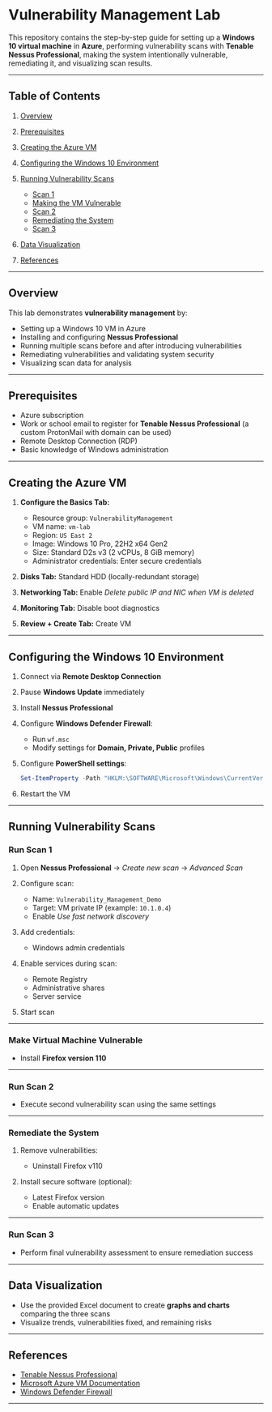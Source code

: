 # Vulnerability Management Lab

This repository contains the step-by-step guide for setting up a **Windows 10 virtual machine** in **Azure**, performing vulnerability scans with **Tenable Nessus Professional**, making the system intentionally vulnerable, remediating it, and visualizing scan results.

---

## Table of Contents

1. [Overview](#overview)
2. [Prerequisites](#prerequisites)
3. [Creating the Azure VM](#creating-the-azure-vm)
4. [Configuring the Windows 10 Environment](#configuring-the-windows-10-environment)
5. [Running Vulnerability Scans](#running-vulnerability-scans)

   * [Scan 1](#run-scan-1)
   * [Making the VM Vulnerable](#make-virtual-machine-vulnerable)
   * [Scan 2](#run-scan-2)
   * [Remediating the System](#remediate-the-system)
   * [Scan 3](#run-scan-3)
6. [Data Visualization](#data-visualization)
7. [References](#references)

---

## Overview

This lab demonstrates **vulnerability management** by:

* Setting up a Windows 10 VM in Azure
* Installing and configuring **Nessus Professional**
* Running multiple scans before and after introducing vulnerabilities
* Remediating vulnerabilities and validating system security
* Visualizing scan data for analysis

---

## Prerequisites

* Azure subscription
* Work or school email to register for **Tenable Nessus Professional** (a custom ProtonMail with domain can be used)
* Remote Desktop Connection (RDP)
* Basic knowledge of Windows administration

---

## Creating the Azure VM

1. **Configure the Basics Tab:**

   * Resource group: `VulnerabilityManagement`
   * VM name: `vm-lab`
   * Region: `US East 2`
   * Image: Windows 10 Pro, 22H2 x64 Gen2
   * Size: Standard D2s v3 (2 vCPUs, 8 GiB memory)
   * Administrator credentials: Enter secure credentials

2. **Disks Tab:** Standard HDD (locally-redundant storage)

3. **Networking Tab:** Enable *Delete public IP and NIC when VM is deleted*

4. **Monitoring Tab:** Disable boot diagnostics

5. **Review + Create Tab:** Create VM

---

## Configuring the Windows 10 Environment

1. Connect via **Remote Desktop Connection**
2. Pause **Windows Update** immediately
3. Install **Nessus Professional**
4. Configure **Windows Defender Firewall**:

   * Run `wf.msc`
   * Modify settings for **Domain, Private, Public** profiles
5. Configure **PowerShell settings**:

   ```powershell
   Set-ItemProperty -Path "HKLM:\SOFTWARE\Microsoft\Windows\CurrentVersion\Policies\System" -Name "LocalAccountTokenFilterPolicy" -Value 1 -Type DWord -Force
   ```
6. Restart the VM

---

## Running Vulnerability Scans

### Run Scan 1

1. Open **Nessus Professional** → *Create new scan* → *Advanced Scan*
2. Configure scan:

   * Name: `Vulnerability_Management_Demo`
   * Target: VM private IP (example: `10.1.0.4`)
   * Enable *Use fast network discovery*
3. Add credentials:

   * Windows admin credentials
4. Enable services during scan:

   * Remote Registry
   * Administrative shares
   * Server service
5. Start scan

---

### Make Virtual Machine Vulnerable

* Install **Firefox version 110**

---

### Run Scan 2

* Execute second vulnerability scan using the same settings

---

### Remediate the System

1. Remove vulnerabilities:

   * Uninstall Firefox v110
2. Install secure software (optional):

   * Latest Firefox version
   * Enable automatic updates

---

### Run Scan 3

* Perform final vulnerability assessment to ensure remediation success

---

## Data Visualization

* Use the provided Excel document to create **graphs and charts** comparing the three scans
* Visualize trends, vulnerabilities fixed, and remaining risks

---

## References

* [Tenable Nessus Professional](https://www.tenable.com/products/nessus)
* [Microsoft Azure VM Documentation](https://learn.microsoft.com/en-us/azure/virtual-machines/)
* [Windows Defender Firewall](https://learn.microsoft.com/en-us/windows/security/threat-protection/windows-firewall/)

---
